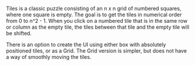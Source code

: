 Tiles is a classic puzzle consisting of an n x n grid of numbered squares, where one square is empty. The goal is to get the tiles in numerical order from 0 to n^2 - 1. When you click on a numbered tile that is in the same row or column as the empty tile, the tiles between that tile and the empty tile will be shifted.

There is an option to create the UI using either box with absolutely positioned tiles, or as a Grid. The Grid version is simpler, but does not have a way of smoothly moving the tiles.